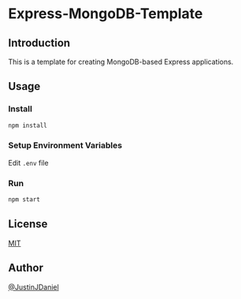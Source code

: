 # Express-MongoDB-Template

## Introduction

This is a template for creating MongoDB-based Express applications.

## Usage

### Install

```sh
npm install
```

### Setup Environment Variables

Edit `.env` file

### Run


```sh
npm start
```

## License

[MIT](https://github.com/Justinjdaniel/Express-MongoDB-Template/blob/81458a28f84f48858d61579252fa1b1a9242eac7/LICENSE)

## Author

[@JustinJDaniel](https://github.com/Justinjdaniel)